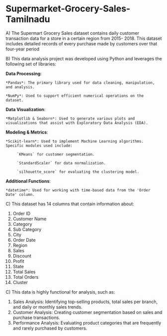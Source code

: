 # Supermarket-Grocery-Sales-Tamilnadu
A) The Supermart Grocery Sales dataset contains daily customer transaction data for a store in a certain region from 2015-
2018. This dataset includes detailed records of every purchase made by customers over that four-year period

B) This data analysis project was developed using Python and leverages the following set of libraries:

**Data Processing**:
    
    *Pandas*: The primary library used for data cleaning, manipulation, and analysis.
    
    *NumPy*: Used to support efficient numerical operations on the dataset.

**Data Visualization**:
    
    *Matplotlib & Seaborn*: Used to generate various plots and visualizations that assist with Exploratory Data Analysis (EDA).

**Modeling & Metrics**:
    
    *Scikit-learn*: Used to implement Machine Learning algorithms. Specific modules used include:
    
         `KMeans` for customer segmentation.
         
         `StandardScaler` for data normalization.
         
         `silhouette_score` for evaluating the clustering model.

**Additional Functions**:
   
    *datetime*: Used for working with time-based data from the 'Order Date' column.

C) This dataset has 14 columns that contain information about:

1.  Order ID
2.  Customer Name
3.  Category
4.  Sub Category
5.  City
6.  Order Date
7.  Region
8.  Sales
9.  Discount
10. Profit
11. State
12. Total Sales
13. Total Orders
14. Cluster

C) This data is highly functional for analysis, such as:

1. Sales Analysis: Identifying top-selling products, total sales per branch, and daily or monthly sales trends.
2. Customer Analysis: Creating customer segmentation based on sales and purchase transactions.
3. Performance Analysis: Evaluating product categories that are frequently and rarely purchased by customers.
